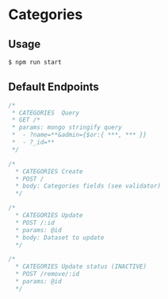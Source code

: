 # Categories 

## Usage
```bash
$ npm run start
```

## Default Endpoints

```js
/*
 * CATEGORIES  Query
 * GET /*
 * params: mongo stringify query
 *  - ?name=**&admin={$or:{ ***, *** }}
 *  - ?_id=**
 */
```

```js
/*
  * CATEGORIES Create
  * POST /
  * body: Categories fields (see validator)
  */
```

```js
/*
  * CATEGORIES Update
  * POST /:id
  * params: @id 
  * body: Dataset to update
  */
```

```js
/*
  * CATEGORIES Update status (INACTIVE)
  * POST /remove/:id
  * params: @id 
  */
 ```

